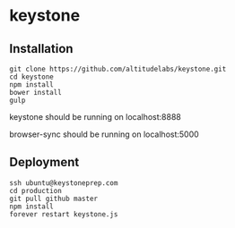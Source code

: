 # keystone

## Installation
```
git clone https://github.com/altitudelabs/keystone.git
cd keystone
npm install
bower install
gulp
```

keystone should be running on localhost:8888

browser-sync should be running on localhost:5000

## Deployment

```
ssh ubuntu@keystoneprep.com
cd production
git pull github master
npm install
forever restart keystone.js
```
